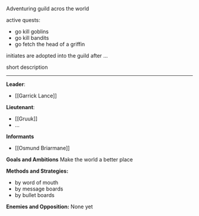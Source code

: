Adventuring guild acros the world

active quests:
- go kill goblins
- go kill bandits
- go fetch the head of a griffin

initiates are adopted into the guild after ...

short description

---

**Leader**:
- [[Garrick Lance]]

**Lieutenant**:
- [[Gruuk]]
- ...

**Informants**
- [[Osmund Briarmane]]

**Goals and Ambitions**
Make the world a better place

**Methods and Strategies:** 
- by word of mouth
- by message boards
- by bullet boards

**Enemies and Opposition:** 
None yet